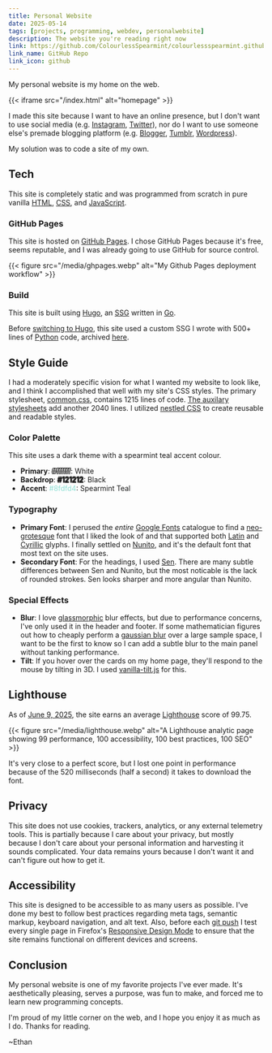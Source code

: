 ```yaml
---
title: Personal Website
date: 2025-05-14
tags: [projects, programming, webdev, personalwebsite]
description: The website you're reading right now
link: https://github.com/ColourlessSpearmint/colourlessspearmint.github.io
link_name: GitHub Repo
link_icon: github
---
```


My personal website is my home on the web.

{{< iframe src="/index.html" alt="homepage" >}}

I made this site because I want to have an online presence, but I don't want to use social media (e.g. [Instagram](https://www.instagram.com/), [Twitter](https://twitter.com/)), nor do I want to use someone else's premade blogging platform (e.g. [Blogger](https://www.blogger.com), [Tumblr](https://www.tumblr.com/), [Wordpress](https://wordpress.com/)).

My solution was to code a site of my own.

## Tech

This site is completely static and was programmed from scratch in pure vanilla [HTML](https://en.wikipedia.org/wiki/HTML), [CSS](https://en.wikipedia.org/wiki/CSS), and [JavaScript](https://en.wikipedia.org/wiki/JavaScript).

### GitHub Pages

This site is hosted on [GitHub Pages](https://pages.github.com/). I chose GitHub Pages because it's free, seems reputable, and I was already going to use GitHub for source control.

{{< figure src="/media/ghpages.webp" alt="My Github Pages deployment workflow" >}}

### Build

This site is built using [Hugo](https://gohugo.io/), an [SSG](https://en.wikipedia.org/wiki/Static_site_generator) written in [Go](https://en.wikipedia.org/wiki/Go_(programming_language)).

Before [switching to Hugo](/blog/hugoswitch), this site used a custom SSG I wrote with 500+ lines of [Python](https://en.wikipedia.org/wiki/Python_(programming_language)) code, archived [here](https://github.com/ColourlessSpearmint/colourlessspearmint.github.io/blob/b194fe064cbbc43dc714fbde7b27d47dfcad262f/build.py).

## Style Guide

I had a moderately specific vision for what I wanted my website to look like, and I think I accomplished that well with my site's CSS styles. The primary stylesheet, [common.css](https://github.com/ColourlessSpearmint/colourlessspearmint.github.io/blob/main/common.css), contains 1215 lines of code. [The auxilary stylesheets](https://github.com/ColourlessSpearmint/colourlessspearmint.github.io/blob/main/static/) add another 2040 lines. I utilized [nestled CSS](https://developer.mozilla.org/en-US/docs/Web/CSS/CSS_nesting/Using_CSS_nesting) to create reusable and readable styles.

### Color Palette

This site uses a dark theme with a spearmint teal accent colour.

- **Primary**: <span style="color: #ffffff; text-shadow: -1px -1px 0 #000000, 1px -1px 0 #000000, -1px 1px 0 #000000, 1px 1px 0 #000000;">#ffffff</span>: White
- **Backdrop**: <span style="color: #121212; text-shadow: -1px -1px 0 #3c3c3c, 1px -1px 0 #3c3c3c, -1px 1px 0 #3c3c3c, 1px 1px 0 #3c3c3c;">#121212</span>: Black
- **Accent**: <span style="color: #8fdfd4;">#8fdfd4</span>: Spearmint Teal

### Typography

- **Primary Font**: I perused the *entire* [Google Fonts](https://fonts.google.com/) catalogue to find a [neo-grotesque](https://fonts.google.com/knowledge/glossary/grotesque_neo_grotesque) font that I liked the look of and that supported both [Latin](https://en.wikipedia.org/wiki/Latin_script) and [Cyrillic](https://en.wikipedia.org/wiki/Cyrillic_script) glyphs. I finally settled on [Nunito](https://fonts.google.com/specimen/Nunito), and it's the default font that most text on the site uses.
- **Secondary Font**: For the headings, I used [Sen](https://fonts.google.com/specimen/Sen). There are many subtle differences between Sen and Nunito, but the most noticable is the lack of rounded strokes. Sen looks sharper and more angular than Nunito.

### Special Effects

- **Blur**: I love [glassmorphic](https://css.glass/) blur effects, but due to performance concerns, I've only used it in the header and footer. If some mathematician figures out how to cheaply perform a [gaussian blur](https://en.wikipedia.org/wiki/Gaussian_blur) over a large sample space, I want to be the first to know so I can add a subtle blur to the main panel without tanking performance.
- **Tilt**: If you hover over the cards on my home page, they'll respond to the mouse by tilting in 3D. I used [vanilla-tilt.js](https://micku7zu.github.io/vanilla-tilt.js/) for this.

## Lighthouse

As of [June 9, 2025](https://pagespeed.web.dev/analysis/https-colourlessspearmint-github-io/uxk33xj1o8?form_factor=desktop), the site earns an average [Lighthouse](https://developer.chrome.com/docs/lighthouse) score of 99.75.

{{< figure src="/media/lighthouse.webp" alt="A Lighthouse analytic page showing 99 performance, 100 accessibility, 100 best practices, 100 SEO" >}}

It's very close to a perfect score, but I lost one point in performance because of the 520 milliseconds (half a second) it takes to download the font.

## Privacy

This site does not use cookies, trackers, analytics, or any external telemetry tools. This is partially because I care about your privacy, but mostly because I don't care about your personal information and harvesting it sounds complicated. Your data remains yours because I don't want it and can't figure out how to get it.

## Accessibility

This site is designed to be accessible to as many users as possible. I've done my best to follow best practices regarding meta tags, semantic markup, keyboard navigation, and alt text. Also, before each [git push](https://git-scm.com/docs/git-push) I test every single page in Firefox's [Responsive Design Mode](https://firefox-source-docs.mozilla.org/devtools-user/responsive_design_mode/) to ensure that the site remains functional on different devices and screens.

## Conclusion

My personal website is one of my favorite projects I've ever made. It's aesthetically pleasing, serves a purpose, was fun to make, and forced me to learn new programming concepts.

I'm proud of my little corner on the web, and I hope you enjoy it as much as I do. Thanks for reading.

~Ethan
